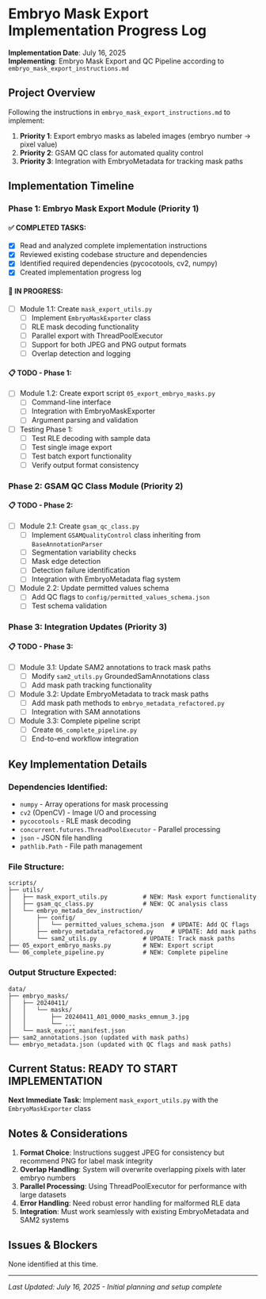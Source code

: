 # Embryo Mask Export Implementation Progress Log

**Implementation Date**: July 16, 2025  
**Implementing**: Embryo Mask Export and QC Pipeline according to `embryo_mask_export_instructions.md`

## Project Overview

Following the instructions in `embryo_mask_export_instructions.md` to implement:
1. **Priority 1**: Export embryo masks as labeled images (embryo number → pixel value)
2. **Priority 2**: GSAM QC class for automated quality control  
3. **Priority 3**: Integration with EmbryoMetadata for tracking mask paths

## Implementation Timeline

### Phase 1: Embryo Mask Export Module (Priority 1)

#### ✅ COMPLETED TASKS:
- [x] Read and analyzed complete implementation instructions
- [x] Reviewed existing codebase structure and dependencies
- [x] Identified required dependencies (pycocotools, cv2, numpy)
- [x] Created implementation progress log

#### 🔄 IN PROGRESS:
- [ ] Module 1.1: Create `mask_export_utils.py` 
  - [ ] Implement `EmbryoMaskExporter` class
  - [ ] RLE mask decoding functionality
  - [ ] Parallel export with ThreadPoolExecutor
  - [ ] Support for both JPEG and PNG output formats
  - [ ] Overlap detection and logging

#### 📋 TODO - Phase 1:
- [ ] Module 1.2: Create export script `05_export_embryo_masks.py`
  - [ ] Command-line interface
  - [ ] Integration with EmbryoMaskExporter
  - [ ] Argument parsing and validation
- [ ] Testing Phase 1:
  - [ ] Test RLE decoding with sample data
  - [ ] Test single image export
  - [ ] Test batch export functionality
  - [ ] Verify output format consistency

### Phase 2: GSAM QC Class Module (Priority 2)

#### 📋 TODO - Phase 2:
- [ ] Module 2.1: Create `gsam_qc_class.py`
  - [ ] Implement `GSAMQualityControl` class inheriting from `BaseAnnotationParser`
  - [ ] Segmentation variability checks
  - [ ] Mask edge detection
  - [ ] Detection failure identification
  - [ ] Integration with EmbryoMetadata flag system
- [ ] Module 2.2: Update permitted values schema
  - [ ] Add QC flags to `config/permitted_values_schema.json`
  - [ ] Test schema validation

### Phase 3: Integration Updates (Priority 3)

#### 📋 TODO - Phase 3:
- [ ] Module 3.1: Update SAM2 annotations to track mask paths
  - [ ] Modify `sam2_utils.py` GroundedSamAnnotations class
  - [ ] Add mask path tracking functionality
- [ ] Module 3.2: Update EmbryoMetadata to track mask paths  
  - [ ] Add mask path methods to `embryo_metadata_refactored.py`
  - [ ] Integration with SAM annotations
- [ ] Module 3.3: Complete pipeline script
  - [ ] Create `06_complete_pipeline.py`
  - [ ] End-to-end workflow integration

## Key Implementation Details

### Dependencies Identified:
- `numpy` - Array operations for mask processing
- `cv2` (OpenCV) - Image I/O and processing  
- `pycocotools` - RLE mask decoding
- `concurrent.futures.ThreadPoolExecutor` - Parallel processing
- `json` - JSON file handling
- `pathlib.Path` - File path management

### File Structure:
```
scripts/
├── utils/
│   ├── mask_export_utils.py          # NEW: Mask export functionality
│   ├── gsam_qc_class.py              # NEW: QC analysis class
│   └── embryo_metada_dev_instruction/
│       ├── config/
│       │   └── permitted_values_schema.json  # UPDATE: Add QC flags
│       ├── embryo_metadata_refactored.py     # UPDATE: Add mask paths
│       └── sam2_utils.py             # UPDATE: Track mask paths
├── 05_export_embryo_masks.py         # NEW: Export script
└── 06_complete_pipeline.py           # NEW: Complete pipeline
```

### Output Structure Expected:
```
data/
├── embryo_masks/
│   ├── 20240411/
│   │   └── masks/
│   │       ├── 20240411_A01_0000_masks_emnum_3.jpg
│   │       └── ...
│   └── mask_export_manifest.json
├── sam2_annotations.json (updated with mask paths)
└── embryo_metadata.json (updated with QC flags and mask paths)
```

## Current Status: READY TO START IMPLEMENTATION

**Next Immediate Task**: Implement `mask_export_utils.py` with the `EmbryoMaskExporter` class

## Notes & Considerations

1. **Format Choice**: Instructions suggest JPEG for consistency but recommend PNG for label mask integrity
2. **Overlap Handling**: System will overwrite overlapping pixels with later embryo numbers
3. **Parallel Processing**: Using ThreadPoolExecutor for performance with large datasets
4. **Error Handling**: Need robust error handling for malformed RLE data
5. **Integration**: Must work seamlessly with existing EmbryoMetadata and SAM2 systems

## Issues & Blockers

None identified at this time.

---

*Last Updated: July 16, 2025 - Initial planning and setup complete*
